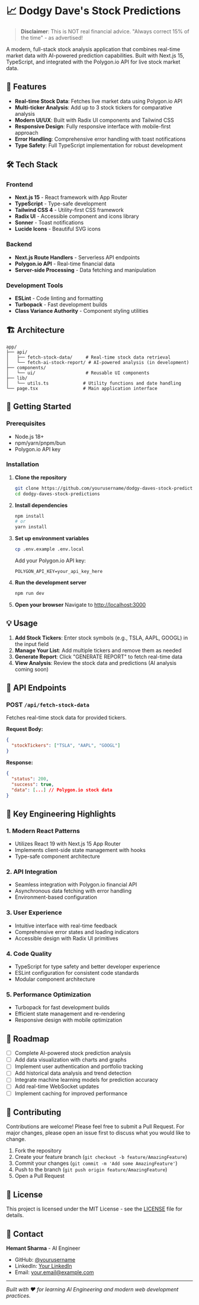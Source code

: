 # 📈 Dodgy Dave's Stock Predictions

> **Disclaimer**: This is NOT real financial advice. "Always correct 15% of the time" - as advertised!

A modern, full-stack stock analysis application that combines real-time market data with AI-powered prediction capabilities. Built with Next.js 15, TypeScript, and integrated with the Polygon.io API for live stock market data.

## 🚀 Features

- **Real-time Stock Data**: Fetches live market data using Polygon.io API
- **Multi-ticker Analysis**: Add up to 3 stock tickers for comparative analysis
- **Modern UI/UX**: Built with Radix UI components and Tailwind CSS
- **Responsive Design**: Fully responsive interface with mobile-first approach
- **Error Handling**: Comprehensive error handling with toast notifications
- **Type Safety**: Full TypeScript implementation for robust development

## 🛠️ Tech Stack

### Frontend
- **Next.js 15** - React framework with App Router
- **TypeScript** - Type-safe development
- **Tailwind CSS 4** - Utility-first CSS framework
- **Radix UI** - Accessible component and icons library
- **Sonner** - Toast notifications
- **Lucide Icons** - Beautiful SVG icons

### Backend
- **Next.js Route Handlers** - Serverless API endpoints
- **Polygon.io API** - Real-time financial data
- **Server-side Processing** - Data fetching and manipulation

### Development Tools
- **ESLint** - Code linting and formatting
- **Turbopack** - Fast development builds
- **Class Variance Authority** - Component styling utilities

## 🏗️ Architecture

```
app/
├── api/
│   ├── fetch-stock-data/     # Real-time stock data retrieval
│   └── fetch-ai-stock-report/ # AI-powered analysis (in development)
├── components/
│   └── ui/                   # Reusable UI components
├── lib/
│   └── utils.ts             # Utility functions and date handling
└── page.tsx                 # Main application interface
```

## 🚀 Getting Started

### Prerequisites
- Node.js 18+ 
- npm/yarn/pnpm/bun
- Polygon.io API key

### Installation

1. **Clone the repository**
   ```bash
   git clone https://github.com/yourusername/dodgy-daves-stock-predictions.git
   cd dodgy-daves-stock-predictions
   ```

2. **Install dependencies**
   ```bash
   npm install
   # or
   yarn install
   ```

3. **Set up environment variables**
   ```bash
   cp .env.example .env.local
   ```
   Add your Polygon.io API key:
   ```
   POLYGON_API_KEY=your_api_key_here
   ```

4. **Run the development server**
   ```bash
   npm run dev
   ```

5. **Open your browser**
   Navigate to [http://localhost:3000](http://localhost:3000)

## 💡 Usage

1. **Add Stock Tickers**: Enter stock symbols (e.g., TSLA, AAPL, GOOGL) in the input field
2. **Manage Your List**: Add multiple tickers and remove them as needed
3. **Generate Report**: Click "GENERATE REPORT" to fetch real-time data
4. **View Analysis**: Review the stock data and predictions (AI analysis coming soon)

## 🔧 API Endpoints

### POST `/api/fetch-stock-data`
Fetches real-time stock data for provided tickers.

**Request Body:**
```json
{
  "stockTickers": ["TSLA", "AAPL", "GOOGL"]
}
```

**Response:**
```json
{
  "status": 200,
  "success": true,
  "data": [...] // Polygon.io stock data
}
```

## 🎯 Key Engineering Highlights

### 1. **Modern React Patterns**
- Utilizes React 19 with Next.js 15 App Router
- Implements client-side state management with hooks
- Type-safe component architecture

### 2. **API Integration**
- Seamless integration with Polygon.io financial API
- Asynchronous data fetching with error handling
- Environment-based configuration

### 3. **User Experience**
- Intuitive interface with real-time feedback
- Comprehensive error states and loading indicators
- Accessible design with Radix UI primitives

### 4. **Code Quality**
- TypeScript for type safety and better developer experience
- ESLint configuration for consistent code standards
- Modular component architecture

### 5. **Performance Optimization**
- Turbopack for fast development builds
- Efficient state management and re-rendering
- Responsive design with mobile optimization

## 🚧 Roadmap

- [ ] Complete AI-powered stock prediction analysis
- [ ] Add data visualization with charts and graphs
- [ ] Implement user authentication and portfolio tracking
- [ ] Add historical data analysis and trend detection
- [ ] Integrate machine learning models for prediction accuracy
- [ ] Add real-time WebSocket updates
- [ ] Implement caching for improved performance

## 🤝 Contributing

Contributions are welcome! Please feel free to submit a Pull Request. For major changes, please open an issue first to discuss what you would like to change.

1. Fork the repository
2. Create your feature branch (`git checkout -b feature/AmazingFeature`)
3. Commit your changes (`git commit -m 'Add some AmazingFeature'`)
4. Push to the branch (`git push origin feature/AmazingFeature`)
5. Open a Pull Request

## 📄 License

This project is licensed under the MIT License - see the [LICENSE](LICENSE) file for details.

## 📧 Contact

**Hemant Sharma** - AI Engineer

- GitHub: [@yourusername](https://github.com/yourusername)
- LinkedIn: [Your LinkedIn](https://linkedin.com/in/yourprofile)
- Email: your.email@example.com

---

*Built with ❤️ for learning AI Engineering and modern web development practices.*
